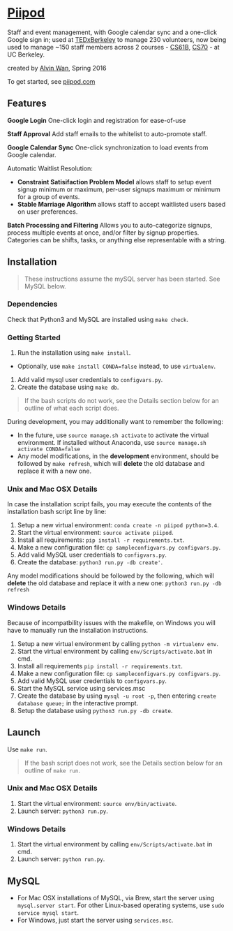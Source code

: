 # [Piipod](http://piipod.com)
Staff and event management, with Google calendar sync and a one-click Google sign in; used at [TEDxBerkeley](http://tedxberkeley.piipod.com) to manage 230 volunteers, now being used to manage ~150 staff members across 2 courses - [CS61B](http://cs61b.piipod.com), [CS70](http://staff.eecs70.org) - at UC Berkeley.

created by [Alvin Wan](http://alvinwan.com), Spring 2016

To get started, see [piipod.com](http://piipod.com)

## Features

**Google Login**
One-click login and registration for ease-of-use

**Staff Approval**
Add staff emails to the whitelist to auto-promote staff.

**Google Calendar Sync**
One-click synchronization to load events from Google calendar.

Automatic Waitlist Resolution:
  - **Constraint Satisifaction Problem Model** allows staff to setup event signup minimum or maximum, per-user signups maximum or minimum for a group of events.
  - **Stable Marriage Algorithm** allows staff to accept waitlisted users based on user preferences.

**Batch Processing and Filtering**
Allows you to auto-categorize signups, process multiple events at once, and/or filter by signup properties. Categories can be shifts, tasks, or anything else representable with a string.

## Installation

> These instructions assume the mySQL server has been started. See MySQL below.

### Dependencies

Check that Python3 and MySQL are installed using `make check`.

### Getting Started

1. Run the installation using `make install`.
  - Optionally, use `make install CONDA=false` instead, to use `virtualenv`.
1. Add valid mysql user credentials to `configvars.py`.
1. Create the database using `make db`.

> If the bash scripts do not work, see the Details section below for an outline
of what each script does.

During development, you may additionally want to remember the following:

- In the future, use `source manage.sh activate` to activate the virtual environment. If installed without Anaconda, use `source manage.sh activate CONDA=false`
- Any model modifications, in the **development** environment, should be
followed by `make refresh`, which will **delete** the old database and replace
it with a new one.

### Unix and Mac OSX Details

In case the installation script fails, you may execute the contents of the
installation bash script line by line:

1. Setup a new virtual environment: `conda create -n piipod python=3.4`.
1. Start the virtual environment: `source activate piipod`.
1. Install all requirements: `pip install -r requirements.txt`.
1. Make a new configuration file: `cp sampleconfigvars.py configvars.py`.
1. Add valid MySQL user credentials to `configvars.py`.
1. Create the database: `python3 run.py -db create'`.

Any model modifications should be followed by the following, which will
**delete** the old database and replace it with a new one: `python3 run.py -db refresh`

### Windows Details

Because of incompatbility issues with the makefile, on Windows you will have to manually run the installation instructions.

1. Setup a new virtual environment by calling `python -m virtualenv env`.
1. Start the virtual environment by calling `env/Scripts/activate.bat` in cmd.
1. Install all requirements `pip install -r requirements.txt`.
1. Make a new configuration file: `cp sampleconfigvars.py configvars.py`.
1. Add valid MySQL user credentials to `configvars.py`.
1. Start the MySQL service using services.msc
1. Create the database by using `mysql -u root -p`, then entering `create database queue;` in the interactive prompt.
1. Setup the database using `python3 run.py -db create`.

## Launch

Use `make run`.

> If the bash script does not work, see the Details section below for an outline
of `make run`.

### Unix and Mac OSX Details

1. Start the virtual environment: `source env/bin/activate`.
1. Launch server: `python3 run.py`.

### Windows Details

1. Start the virtual environment by calling `env/Scripts/activate.bat` in cmd.
1. Launch server: `python run.py`.

## MySQL

- For Mac OSX installations of MySQL, via Brew, start the server using
`mysql.server start`. For other Linux-based operating systems, use
`sudo service mysql start`.
- For Windows, just start the server using `services.msc`.
